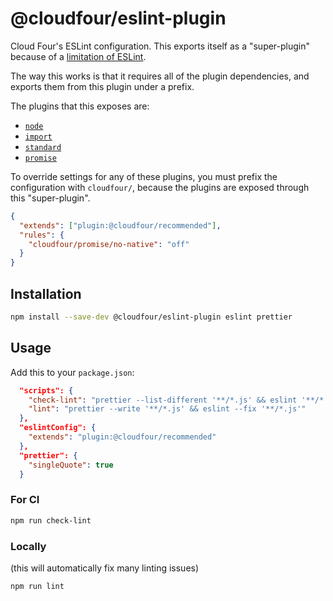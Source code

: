 # @cloudfour/eslint-plugin

Cloud Four's ESLint configuration. This exports itself as a "super-plugin" because of a [limitation of ESLint](https://github.com/eslint/eslint/issues/3458).

The way this works is that it requires all of the plugin dependencies, and exports them from this plugin under a prefix.

The plugins that this exposes are:

- [`node`](https://github.com/mysticatea/eslint-plugin-node)
- [`import`](https://github.com/benmosher/eslint-plugin-import)
- [`standard`](https://github.com/standard/eslint-plugin-standard)
- [`promise`](https://github.com/xjamundx/eslint-plugin-promise)

To override settings for any of these plugins, you must prefix the configuration
with `cloudfour/`, because the plugins are exposed through this "super-plugin".

```json
{
  "extends": ["plugin:@cloudfour/recommended"],
  "rules": {
    "cloudfour/promise/no-native": "off"
  }
}
```

## Installation

```sh
npm install --save-dev @cloudfour/eslint-plugin eslint prettier
```

## Usage

Add this to your `package.json`:

```json
  "scripts": {
    "check-lint": "prettier --list-different '**/*.js' && eslint '**/*.js'",
    "lint": "prettier --write '**/*.js' && eslint --fix '**/*.js'"
  },
  "eslintConfig": {
    "extends": "plugin:@cloudfour/recommended"
  },
  "prettier": {
    "singleQuote": true
  }
```

### For CI

```sh
npm run check-lint
```

### Locally

(this will automatically fix many linting issues)

```sh
npm run lint
```
